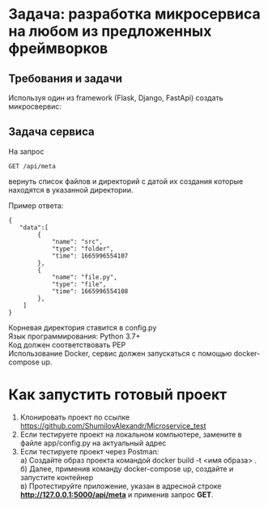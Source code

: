 # Задача: разработка микросервиса на любом из предложенных фреймворков

## Требования и задачи
Используя один из framework (Flask, Django, FastApi) создать микросвервис:

## Задача сервиса
На запрос

    GET /api/meta 
вернуть список файлов и директорий с датой их создания которые находятся в указанной директории.

Пример ответа:

    {
       "data":[
            {
                "name": "src",
                "type": "folder",
                "time": 1665996554107
            },
            {
                "name": "file.py",
                "type": "file",
                "time": 1665996554108
            },
        ]
    }
Корневая директория ставится в config.py <br/>
Язык программирования: Python 3.7+ <br/>
Код должен соответствовать PEP <br/>
Использование Docker, сервис должен запускаться с помощью docker-compose up. <br/>

# Как запустить готовый проект
1. Клонировать проект по ссылке <https://github.com/ShumilovAlexandr/Microservice_test>
2. Если тестируете проект на локальном компьютере, замените в файле app/config.py на актуальный адрес
3. Если тестируете проект через Postman: <br/>
   а) Создайте образ проекта командой docker build -t <имя образа> . <br/>
   б) Далее, применив команду docker-compose up, создайте и запустите контейнер <br/>
   в) Протестируйте приложение, указан в адресной строке __http://127.0.0.1:5000/api/meta__ и применив запрос __GET__. <br/>
 
